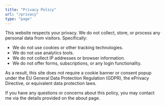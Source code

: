 ```yaml
---
title: "Privacy Policy"
url: "/privacy"
type: "page"
---
```

This website respects your privacy. We do not collect, store, or process any personal data from visitors. Specifically:
- We do not use cookies or other tracking technologies.
- We do not use analytics tools.
- We do not collect IP addresses or browser information.
- We do not offer forms, subscriptions, or any login functionality.

As a result, this site does not require a cookie banner or consent popup under the EU General Data Protection Regulation (GDPR), the ePrivacy Directive, or equivalent data protection laws.

If you have any questions or concerns about this policy, you may contact me via the details provided on the about page.